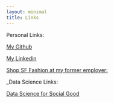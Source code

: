```yaml
---
layout: minimal
title: Links
---
```



Personal Links:

[My Github](https://github.com/dmhliu)

[My Linkedin](https://www.linkedin.com/in/david-liu-41332b8/)

[Shop SF Fashion at my former employer:](https://www.azaleasf.com)

_Data Science Links:


[Data Science for Social Good](http://www.dssgfellowship.org/)
